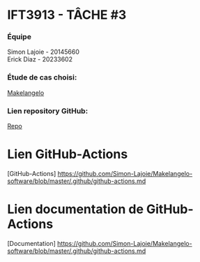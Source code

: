 # IFT3913 - TÂCHE #3

### Équipe
Simon Lajoie - 20145660<br>
Erick Diaz - 20233602

### Étude de cas choisi:
[Makelangelo](https://github.com/umontreal-diro/Makelangelo-software)

### Lien repository GitHub:
[Repo](https://github.com/Simon-Lajoie/Makelangelo-software)

# Lien GitHub-Actions
[GitHub-Actions] https://github.com/Simon-Lajoie/Makelangelo-software/blob/master/.github/github-actions.md

# Lien documentation de GitHub-Actions
[Documentation] https://github.com/Simon-Lajoie/Makelangelo-software/blob/master/.github/github-actions.md